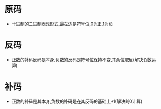 # 原码
- 十进制的二进制表现形式,最左边是符号位,0为正,1为负
# 反码
- 正数的补码反码是本身,负数的反码是符号位保持不变,其余位取反(解决负数运算)
# 补码
- 正数的补码是其本身,负数的补码是在其反码的基础上+1(解决跨0计算)
